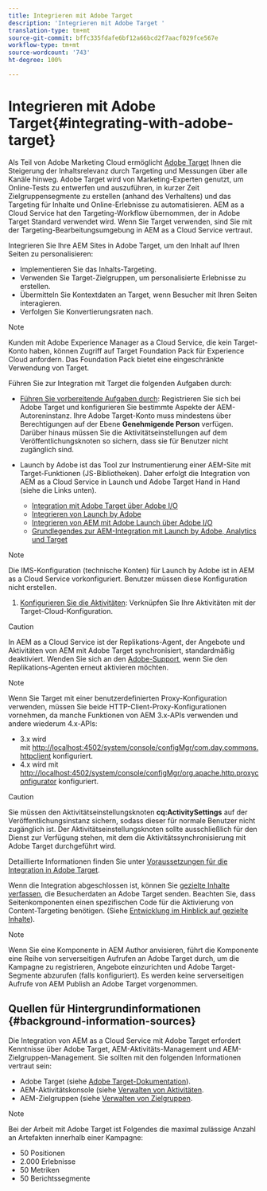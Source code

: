 ```yaml
---
title: Integrieren mit Adobe Target
description: 'Integrieren mit Adobe Target '
translation-type: tm+mt
source-git-commit: bffc335fdafe6bf12a66bcd2f7aacf029fce567e
workflow-type: tm+mt
source-wordcount: '743'
ht-degree: 100%

---
```



# Integrieren mit Adobe Target{#integrating-with-adobe-target}

Als Teil von Adobe Marketing Cloud ermöglicht [Adobe Target](http://www.adobe.com/de/solutions/testing-targeting/testandtarget.html) Ihnen die Steigerung der Inhaltsrelevanz durch Targeting und Messungen über alle Kanäle hinweg. Adobe Target wird von Marketing-Experten genutzt, um Online-Tests zu entwerfen und auszuführen, in kurzer Zeit Zielgruppensegmente zu erstellen (anhand des Verhaltens) und das Targeting für Inhalte und Online-Erlebnisse zu automatisieren. AEM as a Cloud Service hat den Targeting-Workflow übernommen, der in Adobe Target Standard verwendet wird. Wenn Sie Target verwenden, sind Sie mit der Targeting-Bearbeitungsumgebung in AEM as a Cloud Service vertraut.

Integrieren Sie Ihre AEM Sites in Adobe Target, um den Inhalt auf Ihren Seiten zu personalisieren:

* Implementieren Sie das Inhalts-Targeting.
* Verwenden Sie Target-Zielgruppen, um personalisierte Erlebnisse zu erstellen.
* Übermitteln Sie Kontextdaten an Target, wenn Besucher mit Ihren Seiten interagieren.
* Verfolgen Sie Konvertierungsraten nach.

>[!NOTE]
>
>Kunden mit Adobe Experience Manager as a Cloud Service, die kein Target-Konto haben, können Zugriff auf Target Foundation Pack für Experience Cloud anfordern.  Das Foundation Pack bietet eine eingeschränkte Verwendung von Target.


Führen Sie zur Integration mit Target die folgenden Aufgaben durch:

* [Führen Sie vorbereitende Aufgaben durch](https://docs.adobe.com/content/help/en/experience-manager-65/administering/integration/target-requirements.html): Registrieren Sie sich bei Adobe Target und konfigurieren Sie bestimmte Aspekte der AEM-Autoreninstanz. Ihre Adobe Target-Konto muss mindestens über Berechtigungen auf der Ebene **Genehmigende Person** verfügen. Darüber hinaus müssen Sie die Aktivitätseinstellungen auf dem Veröffentlichungsknoten so sichern, dass sie für Benutzer nicht zugänglich sind.

* Launch by Adobe ist das Tool zur Instrumentierung einer AEM-Site mit Target-Funktionen (JS-Bibliotheken). Daher erfolgt die Integration von AEM as a Cloud Service in Launch und Adobe Target Hand in Hand (siehe die Links unten).

   * [Integration mit Adobe Target über Adobe I/O](https://docs.adobe.com/content/help/en/experience-manager-65/administering/integration/integration-ims-adobe-io.html)
   * [Integrieren von Launch by Adobe](https://docs.adobe.com/content/help/en/experience-manager-learn/sites/integrations/adobe-launch-integration-tutorial-understand.html)
   * [Integrieren von AEM mit Adobe Launch über Adobe I/O](https://helpx.adobe.com/de/experience-manager/using/aem_launch_adobeio_integration.html)
   * [Grundlegendes zur AEM-Integration mit Launch by Adobe, Analytics und Target](https://helpx.adobe.com/de/experience-manager/kt/integration/using/aem-launch-integration-tutorial-understand.html)

>[!NOTE]
>
>Die IMS-Konfiguration (technische Konten) für Launch by Adobe ist in AEM as a Cloud Service vorkonfiguriert. Benutzer müssen diese Konfiguration nicht erstellen.

1. [Konfigurieren Sie die Aktivitäten](https://docs.adobe.com/content/help/en/experience-manager-65/authoring/personalization/activitylib.html): Verknüpfen Sie Ihre Aktivitäten mit der Target-Cloud-Konfiguration.

>[!CAUTION]
>
>In AEM as a Cloud Service ist der Replikations-Agent, der Angebote und Aktivitäten von AEM mit Adobe Target synchronisiert, standardmäßig deaktiviert. Wenden Sie sich an den [Adobe-Support](https://helpx.adobe.com/de/contact/enterprise-support.ec.html#experience-manager), wenn Sie den Replikations-Agenten erneut aktivieren möchten.

>[!NOTE]
>
>Wenn Sie Target mit einer benutzerdefinierten Proxy-Konfiguration verwenden, müssen Sie beide HTTP-Client-Proxy-Konfigurationen vornehmen, da manche Funktionen von AEM 3.x-APIs verwenden und andere wiederum 4.x-APIs:
>
>* 3.x wird mit [http://localhost:4502/system/console/configMgr/com.day.commons.httpclient](http://localhost:4502/system/console/configMgr/com.day.commons.httpclient) konfiguriert.
>* 4.x wird mit [http://localhost:4502/system/console/configMgr/org.apache.http.proxyconfigurator](http://localhost:4502/system/console/configMgr/org.apache.http.proxyconfigurator) konfiguriert.
>



>[!CAUTION]
>
>Sie müssen den Aktivitätseinstellungsknoten **cq:ActivitySettings** auf der Veröffentlichungsinstanz sichern, sodass dieser für normale Benutzer nicht zugänglich ist. Der Aktivitätseinstellungsknoten sollte ausschließlich für den Dienst zur Verfügung stehen, mit dem die Aktivitätssynchronisierung mit Adobe Target durchgeführt wird.
>
>Detaillierte Informationen finden Sie unter [Voraussetzungen für die Integration in Adobe Target](https://docs.adobe.com/content/help/en/experience-manager-65/administering/integration/target-requirements.html#securing-the-activity-settings-node).

Wenn die Integration abgeschlossen ist, können Sie [gezielte Inhalte verfassen](https://docs.adobe.com/content/help/en/experience-manager-65/authoring/personalization/content-targeting-touch.html), die Besucherdaten an Adobe Target senden. Beachten Sie, dass Seitenkomponenten einen spezifischen Code für die Aktivierung von Content-Targeting benötigen. (Siehe [Entwicklung im Hinblick auf gezielte Inhalte](https://docs.adobe.com/content/help/en/experience-manager-65/developing/personlization/target.html)).

>[!NOTE]
>
>Wenn Sie eine Komponente in AEM Author anvisieren, führt die Komponente eine Reihe von serverseitigen Aufrufen an Adobe Target durch, um die Kampagne zu registrieren, Angebote einzurichten und Adobe Target-Segmente abzurufen (falls konfiguriert). Es werden keine serverseitigen Aufrufe von AEM Publish an Adobe Target vorgenommen.

## Quellen für Hintergrundinformationen       {#background-information-sources}

Die Integration von AEM as a Cloud Service mit Adobe Target erfordert Kenntnisse über Adobe Target, AEM-Aktivitäts-Management und AEM-Zielgruppen-Management. Sie sollten mit den folgenden Informationen vertraut sein:

* Adobe Target (siehe [Adobe Target-Dokumentation](https://docs.adobe.com/content/help/de-DE/target/using/target-home.html)).
* AEM-Aktivitätskonsole (siehe [Verwalten von Aktivitäten](https://docs.adobe.com/content/help/en/experience-manager-65/authoring/personalization/activitylib.html).
* AEM-Zielgruppen (siehe [Verwalten von Zielgruppen](https://docs.adobe.com/content/help/en/experience-manager-65/authoring/personalization/managing-audiences.html).

>[!NOTE]
>
>Bei der Arbeit mit Adobe Target ist Folgendes die maximal zulässige Anzahl an Artefakten innerhalb einer Kampagne:
>
>* 50 Positionen
>* 2.000 Erlebnisse
>* 50 Metriken
>* 50 Berichtssegmente
>


